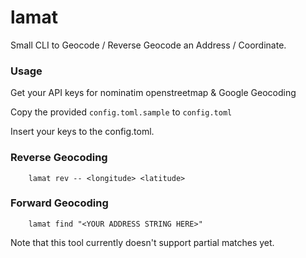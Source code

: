 # lamat
Small CLI to Geocode / Reverse Geocode an Address / Coordinate. 


### Usage
Get your API keys for nominatim openstreetmap & Google Geocoding

Copy the provided `config.toml.sample` to `config.toml`

Insert your keys to the config.toml.

### Reverse Geocoding
```
    lamat rev -- <longitude> <latitude>
``` 

### Forward Geocoding

```
    lamat find "<YOUR ADDRESS STRING HERE>"
```

Note that this tool currently doesn't support partial matches yet.
